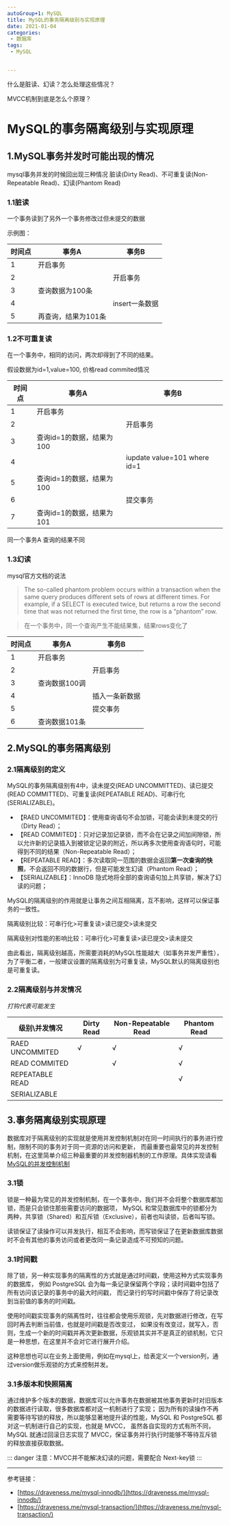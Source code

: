 ```yaml
---
autoGroup+1: MySQL
title: MySQL的事务隔离级别与实现原理
date: 2021-01-04
categories:
 - 数据库
tags:
 - MySQL


---
```


什么是脏读、幻读？怎么处理这些情况？

MVCC机制到底是怎么个原理？

<!-- more -->

# MySQL的事务隔离级别与实现原理

## 1.MySQL事务并发时可能出现的情况

mysql事务并发的时候回出现三种情况 脏读(Dirty Read)、不可重复读(Non-Repeatable Read)、幻读(Phantom Read)


### 1.1脏读
一个事务读到了另外一个事务修改过但未提交的数据

示例图：

时间点    |	事务A     |	事务B     
---------|------------|-----------
1        |	开启事务   |	
2       |		    |开启事务
3       |查询数据为100条|	
4       |		|insert一条数据
5       |	再查询，结果为101条|


### 1.2不可重复读

在一个事务中，相同的访问，两次却得到了不同的结果。

假设数据为id=1,value=100, 价格read commited情况

时间点    |	事务A     |	事务B     
---------|------------|-----------
1        |	开启事务   |	
2       |		    |开启事务
3       |查询id=1的数据，结果为100|	
4       |		|iupdate value=101 where id=1
5       |查询id=1的数据，结果为100|
6       |       | 提交事务
7       |查询id=1的数据，结果为101|

同一个事务A 查询的结果不同

### 1.3幻读

mysql官方文档的说法
>The so-called phantom problem occurs within a transaction when the same query produces different sets of rows at different times. 
>For example, if a SELECT is executed twice, but returns a row the second time that was not returned the first time, the row is a “phantom” row.

>在一个事务中，同一个查询产生不能结果集，结果rows变化了

时间点    |	事务A     |	事务B     
---------|------------|-----------
1        |	开启事务   |	
2       |		    |开启事务
3       |查询数据100调|	
4       |		|插入一条新数据
5       |       |提交事务
6       |查询数据101条 | 


## 2.MySQL的事务隔离级别

### 2.1隔离级别的定义

MySQL的事务隔离级别有4中，读未提交(READ UNCOMMITTED)、读已提交(READ COMMITTED)、可重复读(REPEATABLE READ)、可串行化(SERIALIZABLE)。

- 【RAED UNCOMMITED】：使用查询语句不会加锁，可能会读到未提交的行（Dirty Read）；
- 【READ COMMITED】：只对记录加记录锁，而不会在记录之间加间隙锁，所以允许新的记录插入到被锁定记录的附近，所以再多次使用查询语句时，可能得到不同的结果（Non-Repeatable Read）；
- 【REPEATABLE READ】：多次读取同一范围的数据会返回**第一次查询的快照**，不会返回不同的数据行，但是可能发生幻读（Phantom Read）；
- 【SERIALIZABLE】：InnoDB 隐式地将全部的查询语句加上共享锁，解决了幻读的问题；

MySQL的隔离级别的作用就是让事务之间互相隔离，互不影响，这样可以保证事务的一致性。

隔离级别比较：可串行化>可重复读>读已提交>读未提交

隔离级别对性能的影响比较：可串行化>可重复读>读已提交>读未提交

由此看出，隔离级别越高，所需要消耗的MySQL性能越大（如事务并发严重性），为了平衡二者，一般建议设置的隔离级别为可重复读，MySQL默认的隔离级别也是可重复读。


### 2.2隔离级别与并发情况

*打钩代表可能发生*

级别\并发情况 |	Dirty Read|	Non-Repeatable Read  |  Phantom Read 
---------|------------|-----------|----------
RAED UNCOMMITED |√   |	√ | √
READ COMMITED   |    |  √ | √
REPEATABLE READ |    |    | √	
SERIALIZABLE    |	 |    |  




## 3.事务隔离级别实现原理

数据库对于隔离级别的实现就是使用并发控制机制对在同一时间执行的事务进行控制，限制不同的事务对于同一资源的访问和更新，
而最重要也最常见的并发控制机制，在这里简单介绍三种最重要的并发控制器机制的工作原理。具体实现请看 [MySQL的并发控制机制](0041-mysql-mvcc.md)

### 3.1锁
锁是一种最为常见的并发控制机制，在一个事务中，我们并不会将整个数据库都加锁，而是只会锁住那些需要访问的数据项，
MySQL 和常见数据库中的锁都分为两种，共享锁（Shared）和互斥锁（Exclusive），前者也叫读锁，后者叫写锁。

读锁保证了读操作可以并发执行，相互不会影响，而写锁保证了在更新数据库数据时不会有其他的事务访问或者更改同一条记录造成不可预知的问题。

### 3.1时间戳

除了锁，另一种实现事务的隔离性的方式就是通过时间戳，使用这种方式实现事务的数据库，
例如 PostgreSQL 会为每一条记录保留两个字段；读时间戳中包括了所有访问该记录的事务中的最大时间戳，
而记录行的写时间戳中保存了将记录改到当前值的事务的时间戳。

使用时间戳实现事务的隔离性时，往往都会使用乐观锁，先对数据进行修改，在写回时再去判断当前值，也就是时间戳是否改变过，
如果没有改变过，就写入，否则，生成一个新的时间戳并再次更新数据，乐观锁其实并不是真正的锁机制，它只是一种思想，在这里并不会对它进行展开介绍。

这种思想也可以在业务上面使用，例如在mysql上，给表定义一个version列，通过version做乐观锁的方式来控制并发。

### 3.1多版本和快照隔离

通过维护多个版本的数据，数据库可以允许事务在数据被其他事务更新时对旧版本的数据进行读取，很多数据库都对这一机制进行了实现；
因为所有的读操作不再需要等待写锁的释放，所以能够显著地提升读的性能，MySQL 和 PostgreSQL 都对这一机制进行自己的实现，也就是 MVCC，
虽然各自实现的方式有所不同，MySQL 就通过回滚日志实现了 MVCC，保证事务并行执行时能够不等待互斥锁的释放直接获取数据。


::: danger
注意：MVCC并不能解决幻读的问题，需要配合 Next-key锁
:::

---
参考链接：

- [https://draveness.me/mysql-innodb/](https://draveness.me/mysql-innodb/)
- [https://draveness.me/mysql-transaction/](https://draveness.me/mysql-transaction/)
